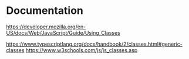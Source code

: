 # Documentation

https://developer.mozilla.org/en-US/docs/Web/JavaScript/Guide/Using_Classes

https://www.typescriptlang.org/docs/handbook/2/classes.html#generic-classes
https://www.w3schools.com/js/js_classes.asp
